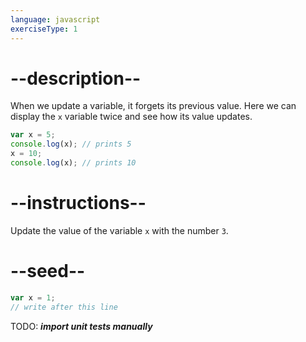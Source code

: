 ```yaml
---
language: javascript
exerciseType: 1
---
```


# --description--

When we update a variable, it forgets its previous value.
Here we can display the `x` variable twice and see how its value updates.
```javascript
var x = 5;
console.log(x); // prints 5
x = 10;
console.log(x); // prints 10
```

# --instructions--

Update the value of the variable `x` with the number `3`.

# --seed--

```javascript
var x = 1;
// write after this line
```

TODO: ___import unit tests manually___
